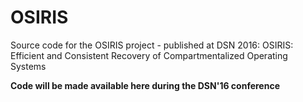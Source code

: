 OSIRIS
======

Source code for the OSIRIS project - published at DSN 2016:
OSIRIS: Efficient and Consistent Recovery of
Compartmentalized Operating Systems

**Code will be made available here during the DSN'16 conference**
